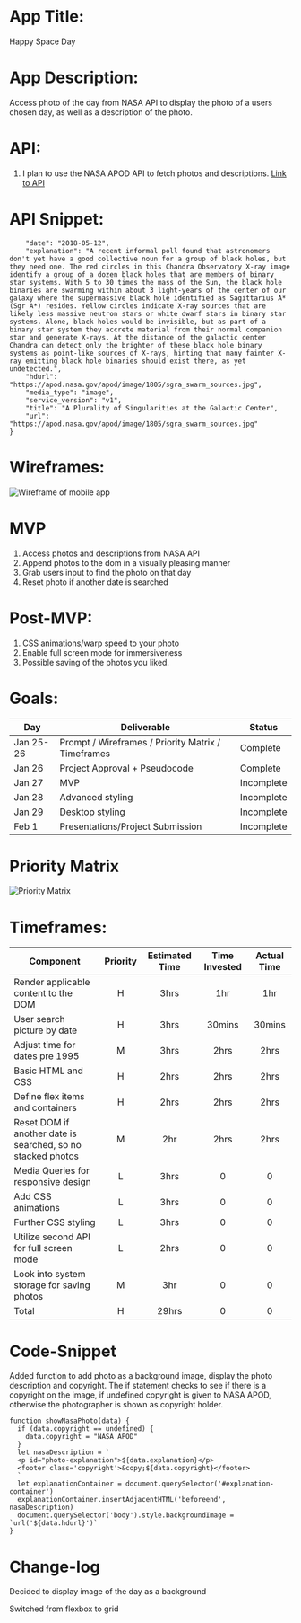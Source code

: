 
#  **App Title**:
Happy Space Day
# **App Description**:
Access photo of the day from NASA API to display the photo of a users chosen day, as well as a description of the photo.
# **API**: 
1. I plan to use the NASA APOD API to fetch photos and descriptions.
[Link to API](https://api.nasa.gov/)
# **API Snippet**:
```{
    "date": "2018-05-12",
    "explanation": "A recent informal poll found that astronomers don't yet have a good collective noun for a group of black holes, but they need one. The red circles in this Chandra Observatory X-ray image identify a group of a dozen black holes that are members of binary star systems. With 5 to 30 times the mass of the Sun, the black hole binaries are swarming within about 3 light-years of the center of our galaxy where the supermassive black hole identified as Sagittarius A* (Sgr A*) resides. Yellow circles indicate X-ray sources that are likely less massive neutron stars or white dwarf stars in binary star systems. Alone, black holes would be invisible, but as part of a binary star system they accrete material from their normal companion star and generate X-rays. At the distance of the galactic center Chandra can detect only the brighter of these black hole binary systems as point-like sources of X-rays, hinting that many fainter X-ray emitting black hole binaries should exist there, as yet undetected.",
    "hdurl": "https://apod.nasa.gov/apod/image/1805/sgra_swarm_sources.jpg",
    "media_type": "image",
    "service_version": "v1",
    "title": "A Plurality of Singularities at the Galactic Center",
    "url": "https://apod.nasa.gov/apod/image/1805/sgra_swarm_sources.jpg"
}
```
# **Wireframes**:
![Wireframe of mobile app](https://res.cloudinary.com/dpbzq29kr/image/upload/c_scale,w_222/v1611609482/Screen_Shot_2021-01-25_at_4.17.39_PM_vxivvq.png)

# **MVP**
1. Access photos and descriptions from NASA API
2. Append photos to the dom in a visually pleasing manner
3. Grab users input to find the photo on that day
4. Reset photo if another date is searched

# **Post-MVP**: 
1. CSS animations/warp speed to your photo
2. Enable full screen mode for immersiveness 
3. Possible saving of the photos you liked.
# **Goals**: 

|  Day | Deliverable | Status
|---|---| ---|
|Jan 25-26| Prompt / Wireframes / Priority Matrix / Timeframes | Complete
|Jan 26| Project Approval + Pseudocode | Complete
|Jan 27| MVP | Incomplete
|Jan 28| Advanced styling| Incomplete
|Jan 29| Desktop styling | Incomplete
|Feb 1| Presentations/Project Submission | Incomplete

# **Priority Matrix**
![Priority Matrix](https://res.cloudinary.com/dpbzq29kr/image/upload/c_scale,w_700/v1611607939/Priority_matrix_oqpqrp.jpg)


# **Timeframes**: 


| Component | Priority | Estimated Time | Time Invested | Actual Time |
| --- | :---: |  :---: | :---: | :---: |
| Render applicable content to the DOM | H | 3hrs| 1hr|1hr|
| User search picture by date| H | 3hrs| 30mins|30mins|
| Adjust time for dates pre 1995|M|3hrs|2hrs|2hrs|
| Basic HTML and CSS| H | 2hrs|2hrs | 2hrs |
| Define flex items and containers| H | 2hrs|2hrs| 2hrs |
|Reset DOM if another date is searched, so no stacked photos|M|2hr|2hrs|2hrs|
|Media Queries for responsive design|L|3hrs|0|0|
|Add CSS animations|L|3hrs|0|0|
|Further CSS styling|L|3hrs|0|0|
|Utilize second API for full screen mode|L|2hrs|0|0|
|Look into system storage for saving photos|M|3hr|0|0|
| Total |H|29hrs|0|0|

# Code-Snippet

Added function to add photo as a background image, display the photo description and copyright. The if statement checks to see if there is a copyright on the image, if undefined copyright is given to NASA APOD, otherwise the photographer is shown as copyright holder.

``` 
function showNasaPhoto(data) {
  if (data.copyright == undefined) {
    data.copyright = "NASA APOD"
  }
  let nasaDescription = `
  <p id="photo-explanation">${data.explanation}</p>
  <footer class='copyright'>&copy;${data.copyright}</footer>
  `
  let explanationContainer = document.querySelector('#explanation-container')
  explanationContainer.insertAdjacentHTML('beforeend', nasaDescription)
  document.querySelector('body').style.backgroundImage = `url('${data.hdurl}')`
}
```

# Change-log
Decided to display image of the day as a background

Switched from flexbox to grid


